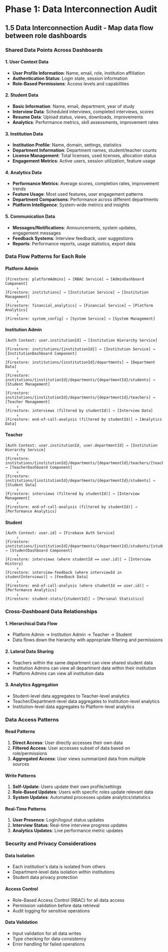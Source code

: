 # Phase 1: Data Interconnection Audit

## 1.5 Data Interconnection Audit - Map data flow between role dashboards

### Shared Data Points Across Dashboards

#### 1. User Context Data
- **User Profile Information**: Name, email, role, institution affiliation
- **Authentication Status**: Login state, session information
- **Role-Based Permissions**: Access levels and capabilities

#### 2. Student Data
- **Basic Information**: Name, email, department, year of study
- **Interview Data**: Scheduled interviews, completed interviews, scores
- **Resume Data**: Upload status, views, downloads, improvements
- **Analytics**: Performance metrics, skill assessments, improvement rates

#### 3. Institution Data
- **Institution Profile**: Name, domain, settings, statistics
- **Department Information**: Department names, student/teacher counts
- **License Management**: Total licenses, used licenses, allocation status
- **Engagement Metrics**: Active users, session utilization, feature usage

#### 4. Analytics Data
- **Performance Metrics**: Average scores, completion rates, improvement trends
- **Feature Usage**: Most used features, user engagement patterns
- **Department Comparisons**: Performance across different departments
- **Platform Intelligence**: System-wide metrics and insights

#### 5. Communication Data
- **Messages/Notifications**: Announcements, system updates, engagement messages
- **Feedback Systems**: Interview feedback, user suggestions
- **Reports**: Performance reports, usage statistics, export data

### Data Flow Patterns for Each Role

#### Platform Admin
```
[Firestore: platformAdmins] → [RBAC Service] → [AdminDashboard Component]
     ↓
[Firestore: institutions] → [Institution Service] → [Institution Management]
     ↓
[Firestore: financial_analytics] → [Financial Service] → [Platform Analytics]
     ↓
[Firestore: system_config] → [System Service] → [System Management]
```

#### Institution Admin
```
[Auth Context: user.institutionId] → [Institution Hierarchy Service]
     ↓
[Firestore: institutions/{institutionId}] → [Institution Service] → [InstitutionDashboard Component]
     ↓
[Firestore: institutions/{institutionId}/departments] → [Department Data]
     ↓
[Firestore: institutions/{institutionId}/departments/{departmentId}/students] → [Student Management]
     ↓
[Firestore: institutions/{institutionId}/departments/{departmentId}/teachers] → [Teacher Management]
     ↓
[Firestore: interviews (filtered by studentId)] → [Interview Data]
     ↓
[Firestore: end-of-call-analysis (filtered by studentId)] → [Analytics Data]
```

#### Teacher
```
[Auth Context: user.institutionId, user.departmentId] → [Institution Hierarchy Service]
     ↓
[Firestore: institutions/{institutionId}/departments/{departmentId}/teachers/{teacherId}] → [TeacherDashboard Component]
     ↓
[Firestore: institutions/{institutionId}/departments/{departmentId}/students] → [Student Data]
     ↓
[Firestore: interviews (filtered by studentId)] → [Interview Management]
     ↓
[Firestore: end-of-call-analysis (filtered by studentId)] → [Performance Analytics]
```

#### Student
```
[Auth Context: user.id] → [Firebase Auth Service]
     ↓
[Firestore: institutions/{institutionId}/departments/{departmentId}/students/{studentId}] → [StudentDashboard Component]
     ↓
[Firestore: interviews (where studentId == user.id)] → [Interview History]
     ↓
[Firestore: interview-feedback (where interviewId in studentInterviews)] → [Feedback Data]
     ↓
[Firestore: end-of-call-analysis (where studentId == user.id)] → [Performance Analytics]
     ↓
[Firestore: student-stats/{studentId}] → [Personal Statistics]
```

### Cross-Dashboard Data Relationships

#### 1. Hierarchical Data Flow
- Platform Admin → Institution Admin → Teacher → Student
- Data flows down the hierarchy with appropriate filtering and permissions

#### 2. Lateral Data Sharing
- Teachers within the same department can view shared student data
- Institution Admins can view all department data within their institution
- Platform Admins can view all institution data

#### 3. Analytics Aggregation
- Student-level data aggregates to Teacher-level analytics
- Teacher/Department-level data aggregates to Institution-level analytics
- Institution-level data aggregates to Platform-level analytics

### Data Access Patterns

#### Read Patterns
1. **Direct Access**: User directly accesses their own data
2. **Filtered Access**: User accesses subset of data based on role/permissions
3. **Aggregated Access**: User views summarized data from multiple sources

#### Write Patterns
1. **Self-Update**: Users update their own profile/settings
2. **Role-Based Updates**: Users with specific roles update relevant data
3. **System Updates**: Automated processes update analytics/statistics

#### Real-Time Patterns
1. **User Presence**: Login/logout status updates
2. **Interview Status**: Real-time interview progress updates
3. **Analytics Updates**: Live performance metric updates

### Security and Privacy Considerations

#### Data Isolation
- Each institution's data is isolated from others
- Department-level data isolation within institutions
- Student data privacy protection

#### Access Control
- Role-Based Access Control (RBAC) for all data access
- Permission validation before data retrieval
- Audit logging for sensitive operations

#### Data Validation
- Input validation for all data writes
- Type checking for data consistency
- Error handling for failed operations